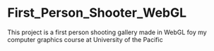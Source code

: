 # First_Person_Shooter_WebGL
This project is a first person shooting gallery made in WebGL foy my computer graphics course at University of the Pacific
